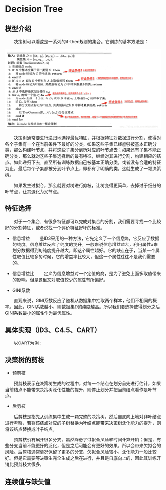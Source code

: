 # Decision Tree

## 模型介绍

&ensp;&ensp;&ensp;&ensp;决策树可以看成是一系列的if-then规则的集合。它训练的基本方法是：

![Dt](https://raw.githubusercontent.com/liuyaqiao/Learning-Note/master/DT.png)

&ensp;&ensp;&ensp;&ensp;决策树通常要进行递归地选择最优特征，并根据特征对数据进行分割，使得对各个子集有一个在当前条件下最好的分类。如果这些子集已经能够被基本正确分类，那么构建叶节点，并将这些子集分到所对应的叶节点去；如果还有子集不能正确分类，那么就对这些子集选择新的最有特征，继续对其进行分割，构建相应的结点。如此递归下去，直至所有训练数据自己被基本正确分类，或者没有合适的特征为止，最后每个子集都被分到叶节点上，即都有了明确的类，这就生成了一颗决策树。

&ensp;&ensp;&ensp;&ensp;如果发生过拟合，那么就要对树进行剪枝，让树变得更简单，去掉过于细分的叶节点，让其退化为父节点。

## 特征选择

&ensp;&ensp;&ensp;&ensp;对于一个集合，有很多特征都可以完成对集合的分割，我们需要寻找一个比较好的分割特征，或者说找一个评价特征好坏的标准。

- 信息增益
&ensp;&ensp;&ensp;&ensp;是ID3采用的一种方法，它先定义了一个信息熵，它反应了数据的纯度。信息增益反应了纯度的提升，一般来说信息增益越大，利用属性a来划分数据得到的纯度提升越大，即这个属性越好。它的缺点在于，当某一个属性取值比较多的时候，它的增益率比较大，但这一个属性往往不是我们需要的。

- 信息增益比
&ensp;&ensp;&ensp;&ensp;定义为信息增益对一个定值的商，是为了避免上面多取值带来的影响。但是这里又对取值较少的属性有所偏好。

- GINI系数

&ensp;&ensp;&ensp;&ensp;直观来说，GINI系数反应了随机从数据集中抽取两个样本，他们不相同的概率。因此，GINI系数越小，则数据集D的纯度越高。所以我们要选择使得划分之后GINI系数最小的属性作为最优属性。

## 具体实现（ID3、C4.5、CART）

&ensp;&ensp;&ensp;&ensp;以CART为例：

## 决策树的剪枝

- 预剪枝

&ensp;&ensp;&ensp;&ensp;预剪枝表示在决策树生成的过程中，对每一个结点在划分前先进行估计，如果当前结点不能带来决策树泛化性能的提升，则停止划分并把当前结点看作是叶节点。

- 后剪枝

&ensp;&ensp;&ensp;&ensp;后剪枝是指先从训练集中生成一颗完整的决策树，然后自底向上地对非叶结点进行考察，若将该结点对应的子树替换为叶结点能带来决策树泛化能力的提升，则将该结点替换成叶子结点。

&ensp;&ensp;&ensp;&ensp;预剪枝没有展开很多分支，虽然降低了过拟合风险和时间计算开销；但是，有些分支当前不能更好的泛化，但是之后可能会有更好的效果，所以会带来欠拟合的风险。后剪枝通常情况保留了更多的分支，欠拟合风险较小，泛化能力一般比较好。但是它需要等决策生完全生成之后在进行，并且是自底向上的，因此其训练开销比预剪枝大很多。

## 连续值与缺失值



